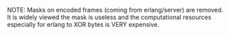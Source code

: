 NOTE: Masks on encoded frames (coming from erlang/server) are removed. It is widely viewed the mask is useless and the computational resources especially for erlang to XOR bytes is VERY expensive.
